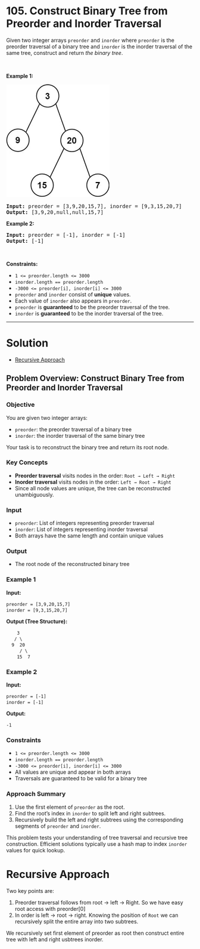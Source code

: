 # 105. Construct Binary Tree from Preorder and Inorder Traversal

<p>Given two integer arrays <code>preorder</code> and <code>inorder</code> where <code>preorder</code> is the preorder traversal of a binary tree and <code>inorder</code> is the inorder traversal of the same tree, construct and return <em>the binary tree</em>.</p>

<p>&nbsp;</p>
<p><strong class="example">Example 1:</strong></p>
<img alt="" style="width: 277px; height: 302px;" src="img/105-1.jpg">
<pre><strong>Input:</strong> preorder = [3,9,20,15,7], inorder = [9,3,15,20,7]
<strong>Output:</strong> [3,9,20,null,null,15,7]
</pre>

<p><strong class="example">Example 2:</strong></p>

<pre><strong>Input:</strong> preorder = [-1], inorder = [-1]
<strong>Output:</strong> [-1]
</pre>

<p>&nbsp;</p>
<p><strong>Constraints:</strong></p>

<ul>
  <li><code>1 &lt;= preorder.length &lt;= 3000</code></li>
  <li><code>inorder.length == preorder.length</code></li>
  <li><code>-3000 &lt;= preorder[i], inorder[i] &lt;= 3000</code></li>
  <li><code>preorder</code> and <code>inorder</code> consist of <strong>unique</strong> values.</li>
  <li>Each value of <code>inorder</code> also appears in <code>preorder</code>.</li>
  <li><code>preorder</code> is <strong>guaranteed</strong> to be the preorder traversal of the tree.</li>
  <li><code>inorder</code> is <strong>guaranteed</strong> to be the inorder traversal of the tree.</li>
</ul>

---

# Solution

- [Recursive Approach](#binary-search-approach)

## **Problem Overview: Construct Binary Tree from Preorder and Inorder Traversal**

### Objective
You are given two integer arrays:
- `preorder`: the preorder traversal of a binary tree
- `inorder`: the inorder traversal of the same binary tree

Your task is to reconstruct the binary tree and return its root node.

### Key Concepts
- **Preorder traversal** visits nodes in the order: `Root → Left → Right`
- **Inorder traversal** visits nodes in the order: `Left → Root → Right`
- Since all node values are unique, the tree can be reconstructed unambiguously.

### Input
- `preorder`: List of integers representing preorder traversal
- `inorder`: List of integers representing inorder traversal
- Both arrays have the same length and contain unique values

### Output
- The root node of the reconstructed binary tree

### Example 1
**Input:**
```plaintext
preorder = [3,9,20,15,7]
inorder = [9,3,15,20,7]
```

**Output (Tree Structure):**
```
    3
   / \
  9  20
     / \
    15  7
```

### Example 2
**Input:**
```plaintext
preorder = [-1]
inorder = [-1]
```

**Output:**
```
-1
```

### Constraints
- `1 <= preorder.length <= 3000`
- `inorder.length == preorder.length`
- `-3000 <= preorder[i], inorder[i] <= 3000`
- All values are unique and appear in both arrays
- Traversals are guaranteed to be valid for a binary tree

### Approach Summary
1. Use the first element of `preorder` as the root.
2. Find the root’s index in `inorder` to split left and right subtrees.
3. Recursively build the left and right subtrees using the corresponding segments of `preorder` and `inorder`.

This problem tests your understanding of tree traversal and recursive tree construction. Efficient solutions typically use a hash map to index `inorder` values for quick lookup.

# Recursive Approach

Two key points are: 

1. Preorder traversal follows from root -> left -> Right. So we have easy root access with preorder[0]
2. In order is left -> root -> right. Knowing the position of `Root` we can recursively split the entire array into two subtrees.


We recursively set first element of preorder as root then construct entire tree with left and right usbtrees inorder. 